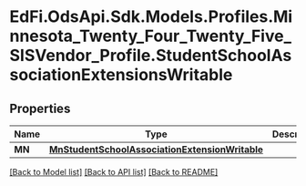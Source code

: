 # EdFi.OdsApi.Sdk.Models.Profiles.Minnesota_Twenty_Four_Twenty_Five_SISVendor_Profile.StudentSchoolAssociationExtensionsWritable

## Properties

Name | Type | Description | Notes
------------ | ------------- | ------------- | -------------
**MN** | [**MnStudentSchoolAssociationExtensionWritable**](MnStudentSchoolAssociationExtensionWritable.md) |  | [optional] 

[[Back to Model list]](../README.md#documentation-for-models) [[Back to API list]](../README.md#documentation-for-api-endpoints) [[Back to README]](../README.md)


